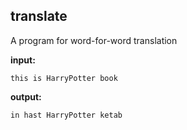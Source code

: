 ## translate
A program for word-for-word translation

**input:**
```
this is HarryPotter book
```

**output:**
```
in hast HarryPotter ketab
```
